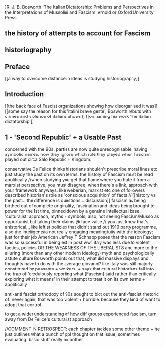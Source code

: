 ]R. J. B. Bosworth 'The Italian Dictatorship: Problems and Perspectives in the Interpretations of Mussolini and Fascism' Arnold or Oxford University Press
## the history of attempts to account for Fascism
## historiography


## Preface
[[a way to overcome distance in ideas is studying historiography]]

## Introduction
[[the back face of Fascist organizations showing how disorganised it was]]
[[some say the reason for this 'italini brave gente', Bosworth rebuts with crimes and violence of italians shown]]
[[on naming his work 'the italian dictatorship']]


## 1 - 'Second Republic' + a Usable Past
concerned with the 90s. parties are now quite unrecognisable; having symbolic names. how they ignore which role they played when Fascism played out circa Salo Republic + Kingdom.

conservative De Felice thinks historians shouldn't prescribe moral lines etc just study the past on its own terms. the history of Fascism must be read apolitically
	//when studying you get that flame where you hate it from a marxist perspective, you must disagree, when there's a link, approach with your framework anyways. like weberian, marxist etc
one of followers described historian's role as 'conscious acquisition' of facts 
	// [[history vs the past... the difference is questions... discussion]] 
fascism as being birthed out of complete originality, fascination and ideas being brought to power for the 1st time, pinned down by a genuine intellectual base. 'culturalist' approach, myths + symbols; also, not seeing Fascism/Musso as opportunist but taking their claims @ face value
	// you just know that's ahistorical,,, like leftist policies that didn't stand out 1919 party programme, also the intelligentsia not really engaging meaningfully with the ideology; just for their job
American Jeffrey T Schnapp poses that the reason Fascism was so successful in being est in post ww1 italy was less due to violent tactics, policies OR THE WEAKNESS OF THE LIBERAL ST8 and more to the alluring (more than any other modern ideology) myth and psychologically astute culture
	Bosworth points out that, what did massive displays and thoughts have to do with the average giovanni? like italy was still majorly constituted by peasants + workers. + says that cultural historians fall into the trap of 'credulously reporting what [Fascism] said rather than critically exploring what it means' in their attempt to treat it on its own terms + apolitically

anti-anti fascist orthodoxy of 90s sought to blot out the anti-fascist rhetoric of: never again, that was too violent + horrible. because they kind of want to adopt that control. 

to get a wider understanding of how diff groups experienced fascism, turn away from De Felice's culturalist approach


//COMMENT IN RETROSPECT: each chapter tackles some other theme + he just outlines what a bunch of ppl thought on that issue, sometimes evaluating. basic stuff really no bother